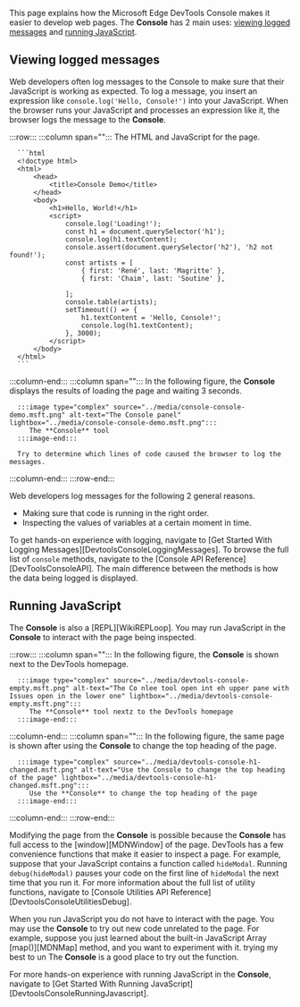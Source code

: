 

This page explains how the Microsoft Edge DevTools Console makes it easier to develop web pages.  The **Console** has 2 main uses: [viewing logged messages](#viewing-logged-messages) and [running JavaScript](#running-javascript).  

## Viewing logged messages  

Web developers often log messages to the Console to make sure that their JavaScript is working as expected.  To log a message, you insert an expression like `console.log('Hello, Console!')` into your JavaScript.  When the browser runs your JavaScript and processes an expression like it, the browser logs the message to the **Console**.  

:::row:::
   :::column span="":::
      The HTML and JavaScript for the page.  
      
      ```html
      <!doctype html>
      <html>
          <head>
              <title>Console Demo</title>
          </head>
          <body>
              <h1>Hello, World!</h1>
              <script>
                  console.log('Loading!');
                  const h1 = document.querySelector('h1');
                  console.log(h1.textContent);
                  console.assert(document.querySelector('h2'), 'h2 not found!');
                  const artists = [
                      { first: 'René', last: 'Magritte' },
                      { first: 'Chaim', last: 'Soutine' },
                        
                  ];
                  console.table(artists);
                  setTimeout(() => {
                      h1.textContent = 'Hello, Console!';
                      console.log(h1.textContent);
                  }, 3000);
              </script>
          </body>
      </html>
      ```  
   :::column-end:::
   :::column span="":::
      In the following figure, the **Console** displays the results of loading the page and waiting 3 seconds.  
      
      :::image type="complex" source="../media/console-console-demo.msft.png" alt-text="The Console panel" lightbox="../media/console-console-demo.msft.png":::
         The **Console** tool  
      :::image-end:::  
      
      Try to determine which lines of code caused the browser to log the messages.  
   :::column-end:::
:::row-end:::  

Web developers log messages for the following 2 general reasons.  

*   Making sure that code is running in the right order.  
*   Inspecting the values of variables at a certain moment in time.  

To get hands-on experience with logging, navigate to [Get Started With Logging Messages][DevtoolsConsoleLoggingMessages].  To browse the full list of `console` methods, navigate to the [Console API Reference][DevToolsConsoleAPI].  The main difference between the methods is how the data being logged is displayed.  

## Running JavaScript  

The **Console** is also a [REPL][WikiREPLoop].  You may run JavaScript in the **Console** to interact with the page being inspected.   

:::row:::
   :::column span="":::
      In the following figure, the **Console** is shown next to the DevTools homepage.  
      
      :::image type="complex" source="../media/devtools-console-empty.msft.png" alt-text="The Co nlee tool open int eh upper pane with Issues open in the lower one" lightbox="../media/devtools-console-empty.msft.png":::
         The **Console** tool nextz to the DevTools homepage  
      :::image-end:::  
   :::column-end:::
   :::column span="":::
      In the following figure, the same page is shown after using the **Console** to change the top heading of the page.
      
      :::image type="complex" source="../media/devtools-console-h1-changed.msft.png" alt-text="Use the Console to change the top heading of the page" lightbox="../media/devtools-console-h1-changed.msft.png":::
         Use the **Console** to change the top heading of the page  
      :::image-end:::  
   :::column-end:::
:::row-end:::

Modifying the page from the **Console** is possible because the **Console** has full access to the [window][MDNWindow] of the page.  DevTools has a few convenience functions that make it easier to inspect a page.  For example, suppose that your JavaScript contains a function called `hideModal`.  Running `debug(hideModal)` pauses your code on the first line of `hideModal` the next time that you run it.  For more information about the full list of utility functions, navigate to [Console Utilities API Reference][DevtoolsConsoleUtilitiesDebug].  

When you run JavaScript you do not have to interact with the page.  You may use the **Console** to try out new code unrelated to the page.  For example, suppose you just learned about the built-in JavaScript Array [map()][MDNMap] method, and you want to experiment with it.  trying my best to un
The **Console** is a good place to try out the function.  

For more hands-on experience with running JavaScript in the **Console**, navigate to [Get Started With Running JavaScript][DevtoolsConsoleRunningJavascript].  